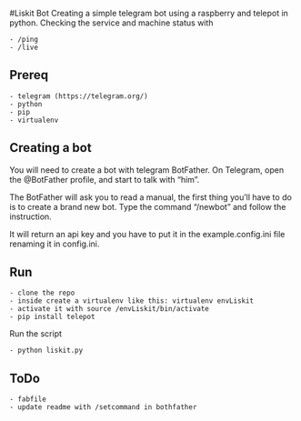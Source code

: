 #Liskit Bot
Creating a simple telegram bot using a raspberry and telepot in python. Checking the service and machine status with
  
    - /ping
    - /live

## Prereq
    - telegram (https://telegram.org/)
    - python
    - pip
    - virtualenv
    
## Creating a bot
You will need to create a bot with telegram BotFather.
On Telegram, open the @BotFather profile, and start to talk with “him”. 

The BotFather will ask you to read a manual, the first thing you’ll have to do is to create a brand new bot. 
Type the command “/newbot” and follow the instruction.

It will return an api key and you have to put it in the example.config.ini file renaming it in config.ini.

## Run
    
    - clone the repo
    - inside create a virtualenv like this: virtualenv envLiskit
    - activate it with source /envLiskit/bin/activate
    - pip install telepot
    
Run the script

    - python liskit.py
    
## ToDo

    - fabfile
    - update readme with /setcommand in bothfather